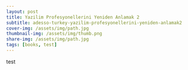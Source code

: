 ```yaml
---
layout: post
title: Yazilim Profesyonellerini Yeniden Anlamak 2
subtitle: adesso-turkey-yazilim-profesyonellerini-yeniden-anlamak2
cover-img: /assets/img/path.jpg
thumbnail-img: /assets/img/thumb.png
share-img: /assets/img/path.jpg
tags: [books, test]
---
```


test